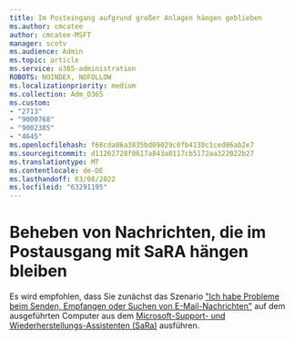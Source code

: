 ```yaml
---
title: Im Posteingang aufgrund großer Anlagen hängen geblieben
ms.author: cmcatee
author: cmcatee-MSFT
manager: scotv
ms.audience: Admin
ms.topic: article
ms.service: o365-administration
ROBOTS: NOINDEX, NOFOLLOW
ms.localizationpriority: medium
ms.collection: Adm_O365
ms.custom:
- "2713"
- "9000768"
- "9002385"
- "4645"
ms.openlocfilehash: f68cda86a3835bd09029c0fb4138c1ced86ab2e7
ms.sourcegitcommit: d11262728f0617a843a0117cb5172aa322022b27
ms.translationtype: MT
ms.contentlocale: de-DE
ms.lasthandoff: 03/08/2022
ms.locfileid: "63291195"
---
```

# <a name="fix-messages-that-are-stuck-in-the-outbox-with-sara"></a>Beheben von Nachrichten, die im Postausgang mit SaRA hängen bleiben

Es wird empfohlen, dass Sie zunächst das Szenario ["Ich habe Probleme beim Senden, Empfangen oder Suchen von E-Mail-Nachrichten"](https://aka.ms/SaRA-OutlookSendReceive) auf dem ausgeführten Computer aus dem [Microsoft-Support- und Wiederherstellungs-Assistenten (SaRa)](https://diagnostics.office.com/#/) ausführen.
